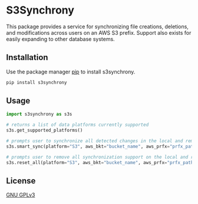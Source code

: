 # S3Synchrony

This package provides a service for synchronizing file creations, deletions, and modifications across users on an AWS S3 prefix. Support also exists for easily expanding to other database systems.

## Installation

Use the package manager [pip](https://pip.pypa.io/en/stable/) to install s3synchrony.

```bash
pip install s3synchrony
```

## Usage

```python
import s3synchrony as s3s

# returns a list of data platforms currently supported
s3s.get_supported_platforms()

# prompts user to synchronize all detected changes in the local and remote repositories
s3s.smart_sync(platform="S3", aws_bkt="bucket_name", aws_prfx="prfx_path")

# prompts user to remove all synchronization support on the local and remote repositories
s3s.reset_all(platform="S3", aws_bkt="bucket_name", aws_prfx="prfx_path")
```


## License
[GNU GPLv3](https://www.gnu.org/licenses/)
